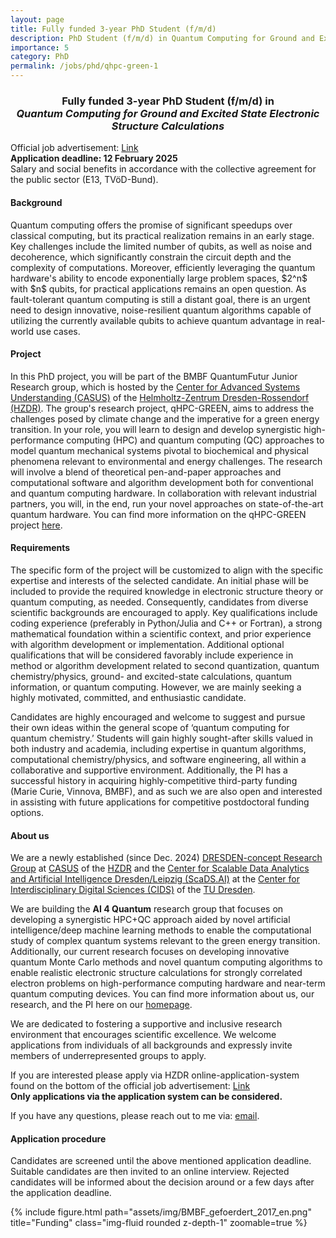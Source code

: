```yaml
---
layout: page
title: Fully funded 3-year PhD Student (f/m/d)
description: PhD Student (f/m/d) in Quantum Computing for Ground and Excited State Electronic Structure Calculations
importance: 5
category: PhD
permalink: /jobs/phd/qhpc-green-1
---
```


<h3>
<center>
Fully funded 3-year PhD Student (f/m/d) in <br><i>Quantum Computing for Ground and Excited State Electronic Structure Calculations </i>
</center>
</h3>

Official job advertisement: 
<a href='https://www.hzdr.de/db/Cms?pNid=490&pLang=en&pOid=73688'>Link</a> 
<br>
<b>Application deadline: 12 February 2025</b><br>
Salary and social benefits in accordance with the collective agreement for the public sector (E13, TVöD-Bund).

<h4> Background </h4>
Quantum computing offers the promise of significant speedups over classical computing, but its practical realization remains in an early stage. Key challenges include the limited number of qubits, as well as noise and decoherence, which significantly constrain the circuit depth and the complexity of computations. Moreover, efficiently leveraging the quantum hardware's ability to encode exponentially large problem spaces, $2^n$ with $n$ qubits, for practical applications remains an open question. As fault-tolerant quantum computing is still a distant goal, there is an urgent need to design innovative, noise-resilient quantum algorithms capable of utilizing the currently available qubits to achieve quantum advantage in real-world use cases.

<h4> Project </h4>
In this PhD project, you will be part of the BMBF QuantumFutur Junior Research group, which is hosted by the <a href='https://www.casus.science/'>Center for Advanced Systems Understanding (CASUS)</a> of the <a href='https://www.hzdr.de/db/Cms?pNid=0'>Helmholtz-Zentrum Dresden-Rossendorf (HZDR)</a>. The group's research project, qHPC-GREEN, aims to address the challenges posed by climate change and the imperative for a green energy transition. In your role, you will learn to design and develop synergistic high-performance computing (HPC) and quantum computing (QC) approaches to model quantum mechanical systems pivotal to biochemical and physical phenomena relevant to environmental and energy challenges. The research will involve a blend of theoretical pen-and-paper approaches and computational software and algorithm development both for conventional and quantum computing hardware. In collaboration with relevant industrial partners, you will, in the end, run your novel approaches on state-of-the-art quantum hardware. You can find more information on the qHPC-GREEN project <a href='/projects/qhpc/'>here</a>. 

<h4> Requirements </h4>
The specific form of the project will be customized to align with the specific expertise and interests of the selected candidate. An initial phase will be included to provide the required knowledge in electronic structure theory or quantum computing, as needed. Consequently, candidates from diverse scientific backgrounds are encouraged to apply. Key qualifications include coding experience (preferably in Python/Julia and C++ or Fortran), a strong mathematical foundation within a scientific context, and prior experience with algorithm development or implementation. Additional optional qualifications that will be considered favorably include experience in method or algorithm development related to second quantization, quantum chemistry/physics, ground- and excited-state calculations, quantum information, or quantum computing. However, we are mainly seeking a highly motivated, committed, and enthusiastic candidate. 

Candidates are highly encouraged and welcome to suggest and pursue their own ideas within the general scope of ‘quantum computing for quantum chemistry.’ Students will gain highly sought-after skills valued in both industry and academia, including expertise in quantum algorithms, computational chemistry/physics, and software engineering, all within a collaborative and supportive environment.
Additionally, the PI has a successful history in acquiring highly-competitive third-party funding (Marie Curie, Vinnova, BMBF), and as such we are also open and interested in assisting with future applications for competitive postdoctoral funding options. 

<h4> About us </h4>
We are a newly established (since Dec. 2024) <a href='https://dresden-concept.de/dresden-concept-research-groups/'>DRESDEN-concept Research Group</a> at <a href='https://www.casus.science/'>CASUS</a> of the <a href='https://www.hzdr.de/db/Cms?pNid=0'>HZDR</a> and the <a href='https://scads.ai/'>Center for Scalable Data Analytics and Artificial Intelligence Dresden/Leipzig (ScaDS.AI)</a> at the <a href='https://tu-dresden.de/cids'>Center for Interdiscip­linary Digital Sciences (CIDS)</a> of the <a href='https://tu-dresden.de/'>TU Dresden</a>. 

We are building the <b>AI 4 Quantum</b> research group that focuses on developing a synergistic HPC+QC approach aided by novel artificial intelligence/deep machine learning methods to enable the computational study of complex quantum systems relevant to the green energy transition. 
Additionally, our current research focuses on developing innovative quantum Monte Carlo methods and novel quantum computing algorithms to enable realistic electronic structure calculations for strongly correlated electron problems on high-performance computing hardware and near-term quantum computing devices.
You can find more information about us, our research, and the PI here on our <a href='https://dobrautz.github.io/'>homepage</a>. 

We are dedicated to fostering a supportive and inclusive research environment that encourages scientific excellence. We welcome applications from individuals of all backgrounds and expressly invite members of underrepresented groups to apply.

If you are interested please apply via HZDR online-application-system found on the bottom of the official job advertisement: 
<a href='https://www.hzdr.de/db/Cms?pNid=490&pLang=en&pOid=73688'>Link</a> <br>
<b>Only applications via the application system can be considered. </b>

If you have any questions, please reach out to me via: 
<a href="mailto:w.dobrautz@hzdr.de?subject=Questions regarding qHPC-GREEN PhD ad">email</a>. 

<h4>Application procedure</h4>
Candidates are screened until the above mentioned application deadline. Suitable candidates are then invited to an online interview. Rejected candidates will be informed about the decision around or a few days after the application deadline.  


{% include figure.html path="assets/img/BMBF_gefoerdert_2017_en.png" title="Funding" class="img-fluid rounded z-depth-1" zoomable=true %}